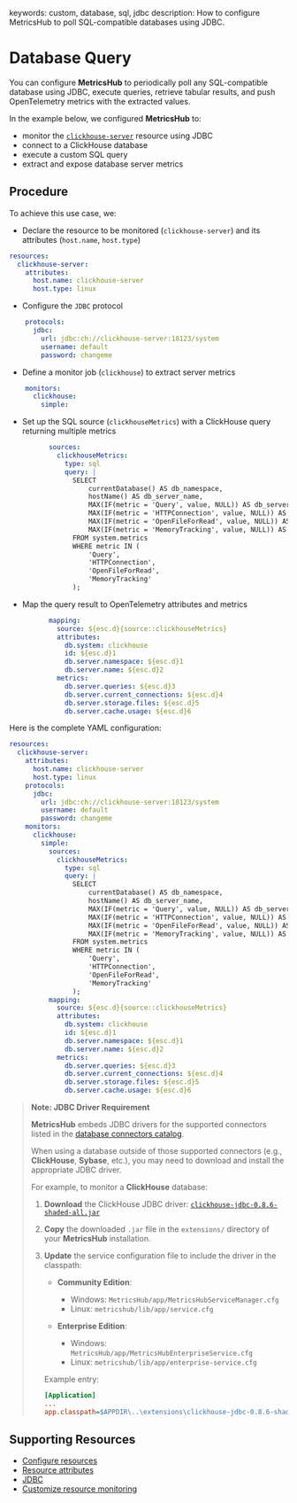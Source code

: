 keywords: custom, database, sql, jdbc
description: How to configure MetricsHub to poll SQL-compatible databases using JDBC.

# Database Query

<!-- MACRO{toc|fromDepth=1|toDepth=2|id=toc} -->

You can configure **MetricsHub** to periodically poll any SQL-compatible database using JDBC, execute queries, retrieve tabular results, and push OpenTelemetry metrics with the extracted values.

In the example below, we configured **MetricsHub** to:

* monitor the [`clickhouse-server`](https://clickhouse.com/) resource using JDBC
* connect to a ClickHouse database
* execute a custom SQL query
* extract and expose database server metrics

## Procedure

To achieve this use case, we:

* Declare the resource to be monitored (`clickhouse-server`) and its attributes (`host.name`, `host.type`)

```yaml
resources:
  clickhouse-server:
    attributes:
      host.name: clickhouse-server
      host.type: linux
```

* Configure the `JDBC` protocol

```yaml
    protocols:
      jdbc:
        url: jdbc:ch://clickhouse-server:18123/system
        username: default
        password: changeme
```

* Define a monitor job (`clickhouse`) to extract server metrics

```yaml
    monitors:
      clickhouse:
        simple:
```

* Set up the SQL source (`clickhouseMetrics`) with a ClickHouse query returning multiple metrics

```yaml
          sources:
            clickhouseMetrics:
              type: sql
              query: |
                SELECT
                    currentDatabase() AS db_namespace,
                    hostName() AS db_server_name,
                    MAX(IF(metric = 'Query', value, NULL)) AS db_server_queries,
                    MAX(IF(metric = 'HTTPConnection', value, NULL)) AS db_server_current_connections,
                    MAX(IF(metric = 'OpenFileForRead', value, NULL)) AS db_server_storage_files,
                    MAX(IF(metric = 'MemoryTracking', value, NULL)) AS db_server_cache_usage
                FROM system.metrics
                WHERE metric IN (
                    'Query',
                    'HTTPConnection',
                    'OpenFileForRead',
                    'MemoryTracking'
                );
```

* Map the query result to OpenTelemetry attributes and metrics

```yaml
          mapping:
            source: ${esc.d}{source::clickhouseMetrics}
            attributes:
              db.system: clickhouse
              id: ${esc.d}1
              db.server.namespace: ${esc.d}1
              db.server.name: ${esc.d}2
            metrics:
              db.server.queries: ${esc.d}3
              db.server.current_connections: ${esc.d}4
              db.server.storage.files: ${esc.d}5
              db.server.cache.usage: ${esc.d}6
```

Here is the complete YAML configuration:

```yaml
resources:
  clickhouse-server:
    attributes:
      host.name: clickhouse-server
      host.type: linux
    protocols:
      jdbc:
        url: jdbc:ch://clickhouse-server:18123/system
        username: default
        password: changeme
    monitors:
      clickhouse:
        simple:
          sources:
            clickhouseMetrics:
              type: sql
              query: |
                SELECT
                    currentDatabase() AS db_namespace,
                    hostName() AS db_server_name,
                    MAX(IF(metric = 'Query', value, NULL)) AS db_server_queries,
                    MAX(IF(metric = 'HTTPConnection', value, NULL)) AS db_server_current_connections,
                    MAX(IF(metric = 'OpenFileForRead', value, NULL)) AS db_server_storage_files,
                    MAX(IF(metric = 'MemoryTracking', value, NULL)) AS db_server_cache_usage
                FROM system.metrics
                WHERE metric IN (
                    'Query',
                    'HTTPConnection',
                    'OpenFileForRead',
                    'MemoryTracking'
                );
          mapping:
            source: ${esc.d}{source::clickhouseMetrics}
            attributes:
              db.system: clickhouse
              id: ${esc.d}1
              db.server.namespace: ${esc.d}1
              db.server.name: ${esc.d}2
            metrics:
              db.server.queries: ${esc.d}3
              db.server.current_connections: ${esc.d}4
              db.server.storage.files: ${esc.d}5
              db.server.cache.usage: ${esc.d}6
```

> **Note: JDBC Driver Requirement**
>
> **MetricsHub** embeds JDBC drivers for the supported connectors listed in the [database connectors catalog](https://metricshub.com/docs/latest/connectors/tags/database.html).
>
> When using a database outside of those supported connectors (e.g., **ClickHouse**, **Sybase**, etc.), you may need to download and install the appropriate JDBC driver.
>
> For example, to monitor a **ClickHouse** database:
>
> 1. **Download** the ClickHouse JDBC driver:
>    [`clickhouse-jdbc-0.8.6-shaded-all.jar`](https://repo1.maven.org/maven2/com/clickhouse/clickhouse-jdbc/0.8.6/clickhouse-jdbc-0.8.6-shaded-all.jar)
>
> 2. **Copy** the downloaded `.jar` file in the `extensions/` directory of your **MetricsHub** installation.
>
> 3. **Update** the service configuration file to include the driver in the classpath:
>
>    * **Community Edition**:
>
>      * Windows: `MetricsHub/app/MetricsHubServiceManager.cfg`
>      * Linux: `metricshub/lib/app/service.cfg`
>    * **Enterprise Edition**:
>
>      * Windows: `MetricsHub/app/MetricsHubEnterpriseService.cfg`
>      * Linux: `metricshub/lib/app/enterprise-service.cfg`
>
>    Example entry:
>
>    ```ini
>    [Application]
>    ...
>    app.classpath=$APPDIR\..\extensions\clickhouse-jdbc-0.8.6-shaded-all.jar
>    ```

## Supporting Resources

* [Configure resources](../configuration/configure-monitoring.md#step-3-configure-resources)
* [Resource attributes](../configuration/configure-monitoring.md#resource-attributes)
* [JDBC](../configuration/configure-monitoring.md#jdbc)
* [Customize resource monitoring](../configuration/configure-monitoring.md#customize-resource-monitoring)

